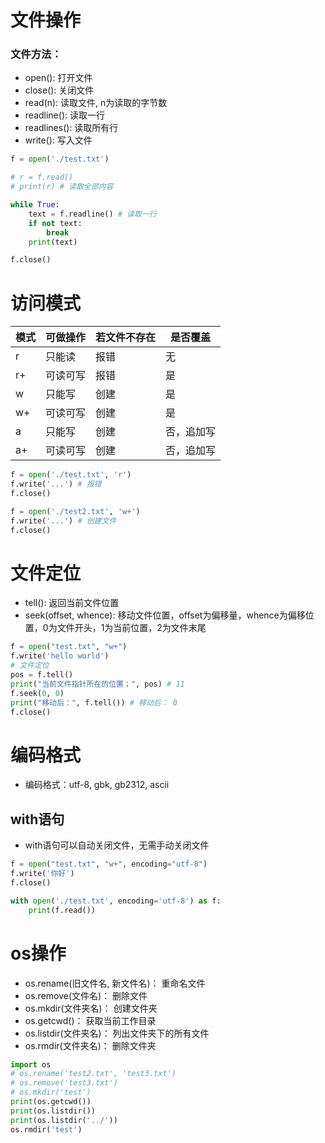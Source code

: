 # 文件操作

### 文件方法：
* open(): 打开文件
* close(): 关闭文件
* read(n): 读取文件, n为读取的字节数
* readline(): 读取一行
* readlines(): 读取所有行
* write(): 写入文件

```python
f = open('./test.txt')

# r = f.read()
# print(r) # 读取全部内容

while True:
    text = f.readline() # 读取一行
    if not text:
        break
    print(text)

f.close()
```

# 访问模式
| 模式 | 可做操作 | 若文件不存在 | 是否覆盖 |
| ---- | -------- | ------------ | -------- |
| r    | 只能读   | 报错         | 无       |
| r+   | 可读可写 | 报错         | 是       |
| w    | 只能写   | 创建         | 是       |
| w+   | 可读可写 | 创建         | 是       |
| a    | 只能写   | 创建         | 否，追加写|
| a+   | 可读可写 | 创建         | 否，追加写|


```python
f = open('./test.txt', 'r')
f.write('...') # 报错
f.close()
```

```python
f = open('./test2.txt', 'w+')
f.write('...') # 创建文件
f.close()
```

# 文件定位
* tell(): 返回当前文件位置
* seek(offset, whence): 移动文件位置，offset为偏移量，whence为偏移位置，0为文件开头，1为当前位置，2为文件末尾

```python
f = open("test.txt", "w+")
f.write('hello world')
# 文件定位
pos = f.tell()
print("当前文件指针所在的位置；", pos) # 11
f.seek(0, 0)
print("移动后：", f.tell()) # 移动后： 0
f.close()
```

# 编码格式
* 编码格式：utf-8, gbk, gb2312, ascii

## with语句
* with语句可以自动关闭文件，无需手动关闭文件

```python
f = open("test.txt", "w+", encoding="utf-8")
f.write('你好')
f.close()

with open('./test.txt', encoding='utf-8') as f:
    print(f.read())
```

# os操作
* os.rename(旧文件名, 新文件名)： 重命名文件
* os.remove(文件名)： 删除文件
* os.mkdir(文件夹名)： 创建文件夹
* os.getcwd()： 获取当前工作目录
* os.listdir(文件夹名)： 列出文件夹下的所有文件
* os.rmdir(文件夹名)： 删除文件夹

```python
import os
# os.rename('test2.txt', 'test3.txt')
# os.remove('test3.txt')
# os.mkdir('test')
print(os.getcwd())
print(os.listdir())
print(os.listdir('../'))
os.rmdir('test')
```